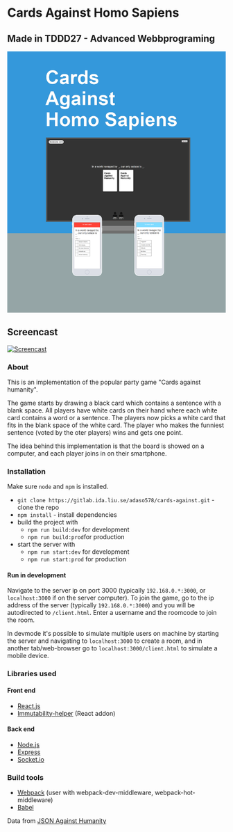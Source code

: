 # Cards Against Homo Sapiens
## Made in TDDD27 - Advanced Webbprograming
![Banner.png](https://raw.githubusercontent.com/adamsdm/cards-against-hs/master/Banner.png)

## Screencast
[![Screencast](http://img.youtube.com/vi/AijNVrkf7OU/0.jpg)](http://www.youtube.com/watch?v=AijNVrkf7OU)


### About
This is an implementation of the popular party game "Cards against humanity".

The game starts by drawing a black card which contains a sentence with a blank space.
All players have white cards on their hand where each white card contains a word or a sentence.
The players now picks a white card that fits in the blank space of the white card.
The player who makes the funniest sentence (voted by the oter players) wins and gets one point.

The idea behind this implementation is that the board is showed on a computer, and each player joins in
on their smartphone. 

### Installation
Make sure `node` and `npm` is installed.

* `git clone https://gitlab.ida.liu.se/adaso578/cards-against.git` - clone the repo
* `npm install` - install dependencies
* build the project with 
	* `npm run build:dev` for development
	* `npm run build:prod`for production
* start the server with 
	* `npm run start:dev` for development
	* `npm run start:prod` for production

#### Run in development
Navigate to the server ip on port 3000 (typically `192.168.0.*:3000`, or `localhost:3000` if on the server computer).
To join the game, go to the ip address of the server (typically `192.168.0.*:3000`) and you will be
autodirected to `/client.html`. Enter a username and the roomcode to join the room.

In devmode it's possible to simulate multiple users on machine by starting the server and
navigating to `localhost:3000` to create a room, and in another tab/web-browser go to `localhost:3000/client.html` 
to simulate a mobile device.

### Libraries used
#### Front end
* [React.js](https://facebook.github.io/react/)
* [Immutability-helper](https://github.com/kolodny/immutability-helper) (React addon)

#### Back end
* [Node.js](https://nodejs.org/)
* [Express](https://expressjs.com/)
* [Socket.io](https://socket.io/)
  
### Build tools
* [Webpack](https://webpack.github.io/) (user with webpack-dev-middleware, webpack-hot-middleware)
* [Babel](https://babeljs.io/)

Data from [JSON Against Humanity](https://www.crhallberg.com/cah/json/)
